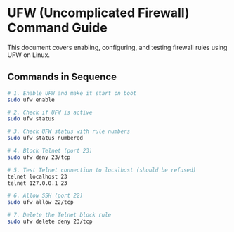 # UFW (Uncomplicated Firewall) Command Guide

This document covers enabling, configuring, and testing firewall rules using UFW on Linux.

## Commands in Sequence

```bash
# 1. Enable UFW and make it start on boot
sudo ufw enable

# 2. Check if UFW is active
sudo ufw status

# 3. Check UFW status with rule numbers
sudo ufw status numbered

# 4. Block Telnet (port 23)
sudo ufw deny 23/tcp

# 5. Test Telnet connection to localhost (should be refused)
telnet localhost 23
telnet 127.0.0.1 23

# 6. Allow SSH (port 22)
sudo ufw allow 22/tcp

# 7. Delete the Telnet block rule
sudo ufw delete deny 23/tcp
